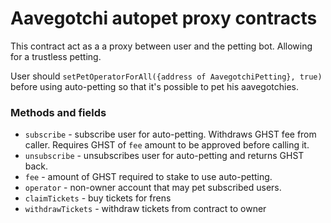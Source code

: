# Aavegotchi autopet proxy contracts

This contract act as a a proxy between user and the petting bot. Allowing for a trustless petting.

User should `setPetOperatorForAll({address of AavegotchiPetting}, true)` before using auto-petting so that it's possible to pet his aavegotchies.

### Methods and fields
- `subscribe` - subscribe user for auto-petting. Withdraws GHST fee from caller. Requires GHST of `fee` amount to be approved before calling it.
- `unsubscribe` - unsubscribes user for auto-petting and returns GHST back.
- `fee` - amount of GHST required to stake to use auto-petting.
- `operator` - non-owner account that may pet subscribed users.
- `claimTickets` - buy tickets for frens
- `withdrawTickets` - withdraw tickets from contract to owner
